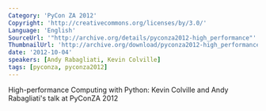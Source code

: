 ```yaml
---
Category: 'PyCon ZA 2012'
Copyright: 'http://creativecommons.org/licenses/by/3.0/'
Language: 'English'
SourceUrl: '"http://archive.org/details/pyconza2012-high_performance"'
ThumbnailUrl: 'http://archive.org/download/pyconza2012-high_performance/pyconza2012-high_performance.thumbs/PYCONZ-CASPIA-KEVINC-HIGH-P_000005.jpg'
date: '2012-10-04'
speakers: [Andy Rabagliati, Kevin Colville]
tags: [pyconza, pyconza2012]
---
```

High-performance Computing with Python: Kevin Colville and Andy Rabagliati's talk at PyConZA 2012